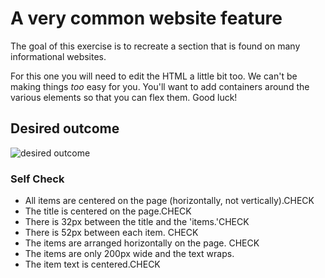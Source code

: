 # A very common website feature

The goal of this exercise is to recreate a section that is found on many informational websites.

For this one you will need to edit the HTML a little bit too. We can't be making things _too_ easy for you. You'll want to add containers around the various elements so that you can flex them. Good luck!

## Desired outcome

![desired outcome](./desired-outcome.png)

### Self Check

- All items are centered on the page (horizontally, not vertically).CHECK
- The title is centered on the page.CHECK
- There is 32px between the title and the 'items.'CHECK
- There is 52px between each item. CHECK
- The items are arranged horizontally on the page. CHECK
- The items are only 200px wide and the text wraps.
- The item text is centered.CHECK
